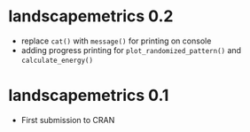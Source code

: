 # landscapemetrics 0.2
* replace `cat()` with `message()` for printing on console
* adding progress printing for `plot_randomized_pattern()` and `calculate_energy()`

# landscapemetrics 0.1
* First submission to CRAN
